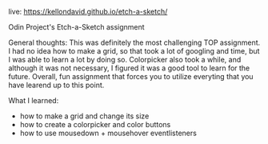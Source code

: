 live: https://kellondavid.github.io/etch-a-sketch/

Odin Project's Etch-a-Sketch assignment

General thoughts:
This was definitely the most challenging TOP assignment. I had no idea how to make a grid, so that took a lot of googling and time, but I was able to learn a lot by doing so. Colorpicker also took a while, and although it was not necessary, I figured it was a good tool to learn for the future. Overall, fun assignment that forces you to utilize everyting that you have learend up to this point.

What I learned:
  - how to make a grid and change its size
  - how to create a colorpicker and color buttons
  - how to use mousedown + mousehover eventlisteners
